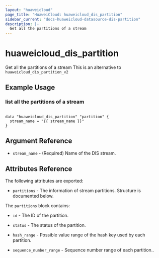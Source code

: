 ```yaml
---
layout: "huaweicloud"
page_title: "HuaweiCloud: huaweicloud_dis_partition"
sidebar_current: "docs-huaweicloud-datasource-dis-partition"
description: |-
  Get all the partitions of a stream
---
```


# huaweicloud\_dis\_partition

Get all the partitions of a stream
This is an alternative to `huaweicloud_dis_partition_v2`

## Example Usage

### list all the partitions of a stream

```hcl

data "huaweicloud_dis_partition" "partition" {
  stream_name = "{{ stream_name }}"
}
```

## Argument Reference

* `stream_name` -
  (Required)
  Name of the DIS stream.

## Attributes Reference

The following attributes are exported:

* `partitions` - The information of stream partitions. Structure is documented below.

The `partitions` block contains:

* `id` -  The ID of the partition.

* `status` - The status of the partition.

* `hash_range` - Possible value range of the hash key used by each partition.

* `sequence_number_range` - Sequence number range of each partition..
